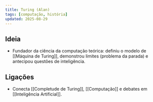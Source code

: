 ```yaml
---
title: Turing (Alan)
tags: [computação, história]
updated: 2025-08-29
---
```


## Ideia
- Fundador da ciência da computação teórica: definiu o modelo de [[Máquina de Turing]], demonstrou limites (problema da parada) e antecipou questões de inteligência.

## Ligações
- Conecta [[Completude de Turing]], [[Computação]] e debates em [[Inteligência Artificial]].
